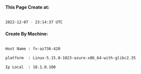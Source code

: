 
   
#### This Page Create at:

```bash

2022-12-07 - 23:14:37 UTC

```

#### Create By Machine:

```bash

Host Name : fv-az736-420

platform  : Linux-5.15.0-1023-azure-x86_64-with-glibc2.35

Ip Local  : 10.1.0.100

```

